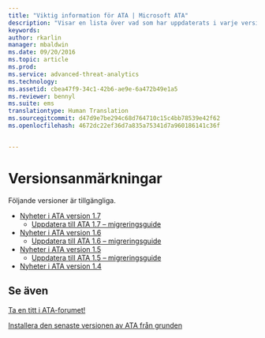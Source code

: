 ```yaml
---
title: "Viktig information för ATA | Microsoft ATA"
description: "Visar en lista över vad som har uppdaterats i varje version tillsammans med kända problem och migreringsguider"
keywords: 
author: rkarlin
manager: mbaldwin
ms.date: 09/20/2016
ms.topic: article
ms.prod: 
ms.service: advanced-threat-analytics
ms.technology: 
ms.assetid: cbea47f9-34c1-42b6-ae9e-6a472b49e1a5
ms.reviewer: bennyl
ms.suite: ems
translationtype: Human Translation
ms.sourcegitcommit: d47d9e7be294c68d764710c15c4bb78539e42f62
ms.openlocfilehash: 4672dc22ef36d7a835a75341d7a960186141c36f


---
```


# Versionsanmärkningar
Följande versioner är tillgängliga.

- [Nyheter i ATA version 1.7](whats-new-version-1.7.md)
   - [Uppdatera till ATA 1.7 – migreringsguide](/advanced-threat-analytics/understand-explore/ata-update-1.7-migration-guide)
- [Nyheter i ATA version 1.6](whats-new-version-1.6.md)
   - [Uppdatera till ATA 1.6 – migreringsguide](/advanced-threat-analytics/understand-explore/ata-update-1.6-migration-guide)
- [Nyheter i ATA version 1.5](whats-new-version-1.5.md)
   - [Uppdatera till ATA 1.5 – migreringsguide](/advanced-threat-analytics/understand-explore/ata-update-1.5-migration-guide)
- [Nyheter i ATA version 1.4](whats-new-version-1.4.md)

## Se även
[Ta en titt i ATA-forumet!](https://social.technet.microsoft.com/Forums/security/home?forum=mata)

[Installera den senaste versionen av ATA från grunden](/advanced-threat-analytics/deploy-use/install-ata)



<!--HONumber=Sep16_HO4-->


